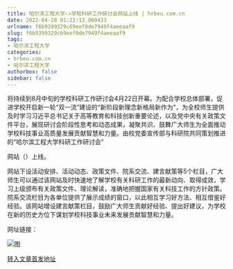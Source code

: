 ```yaml
---
title: 哈尔滨工程大学->学校科研工作研讨会网站上线 | hrbeu.com.cn
date: 2022-04-28 01:22:13.860433
urlname: f6b9399329c69eef0de7949f4aeeaaf9
slug: f6b9399329c69eef0de7949f4aeeaaf9
tags: 
- 哈尔滨工程大学
categories:
- hrbeu.com.cn
- 哈尔滨工程大学
authorbox: false
sidebar: false
---
```

将持续到8月中旬的学校科研工作研讨会4月22日开幕。为配合学校总体部署，促进学校开启新一轮“双一流”建设的“新阶段新理念新格局新作为”，为全校师生提供及时学习习近平总书记关于高等教育和科技创新重要论述，以及党中央有关政策文件平台，展现研讨会阶段性思考和动态成果，凝聚共识、鼓舞广大师生为全面推动学校科技事业高质量发展贡献智慧和力量。由校党委宣传部与科研院共同策划推进的“哈尔滨工程大学科研工作研讨会”
<!--more-->
网站（）上线。

网站下设活动安排、活动动态、政策文件、院系交流、建言献策等5个栏目，广大师生可以通过该网站及时快速地了解学校有关科研工作的最新动向、取得成效，学习上级颁布有关政策文件、理论解读，准确地把握国家有关科技工作的方针政策。院系交流栏目为各单位提供了展示成绩的窗口，以此相互学习好方法、相互借鉴好经验。该网站增设建言献策栏目，鼓励广大师生贡献好经验、提出好建议，为学校在新的历史方位下谋划学校科技事业未来发展贡献智慧和力量。

网址链接：

![图](http://gongxue.cn/__local/9/62/1D/50EBA9DB9CABEEB796E2FD887A2_1D5693FB_3703C.jpg)

[转入文章首发地址](http://gongxue.cn/info/1141/70482.htm)